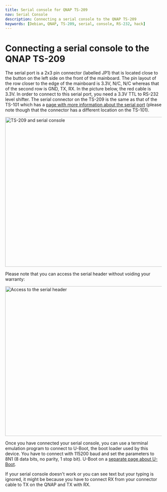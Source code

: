 ```yaml
---
title: Serial console for QNAP TS-209
nav: Serial Console
description: Connecting a serial console to the QNAP TS-209
keywords: [Debian, QNAP, TS-209, serial, console, RS-232, hack]
---
```


<h1>Connecting a serial console to the QNAP TS-209</h1>

The serial port is a 2x3 pin connector (labelled JP1) that is located close
to the button on the left side on the front of the mainboard.  The pin
layout of the row closer to the edge of the mainboard is 3.3V, N/C, N/C
whereas that of the second row is GND, TX, RX.  In the picture below, the
red cable is 3.3V.  In order to connect to this serial port, you need a
3.3V TTL to RS-232 level shifter.  The serial connector on the TS-209 is
the same as that of the TS-101 which has a <a href =
"http://scratchpad.wikia.com/wiki/Open_Turbostation:SerialPort">page with
more information about the serial port</a> (please note though that the
connector has a different location on the TS-101).

<img src = "../images/img_0008s.jpg" class="border" alt = "TS-209 and serial console" width="640" height="480" />

Please note that you can access the serial header without voiding your
warranty:

<img src = "../images/img_0006s.jpg" class="border" alt = "Access to the serial header" width="640" height="480" />

Once you have connected your serial console, you can use a terminal
emulation program to connect to U-Boot, the boot loader used by this
device.  You have to connect with 115200 baud and set the parameters to 8N1
(8 data bits, no parity, 1 stop bit).  U-Boot on a <a href =
"../uboot/">separate page about U-Boot</a>.

If your serial console doesn't work or you can see text but your typing is
ignored, it might be because you have to connect RX from your connector
cable to TX on the QNAP and TX with RX.

